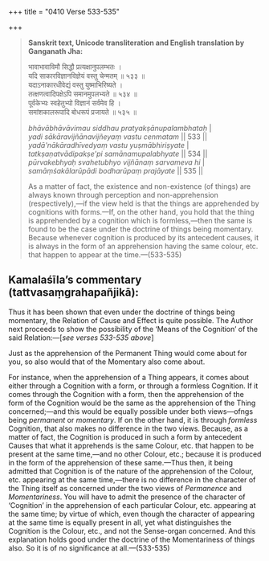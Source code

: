 +++
title = "0410 Verse 533-535"

+++
> **Sanskrit text, Unicode transliteration and English translation by Ganganath Jha:** 
>
> भावाभावाविमौ सिद्धौ प्रत्यक्षानुपलम्भतः ।  
> यदि साकारविज्ञानविज्ञेयं वस्तु चेन्मतम् ॥ ५३३ ॥  
> यदाऽनाकारधीवेद्यं वस्तु युष्माभिरिष्यते ।  
> तत्क्षणत्वादिपक्षेऽपि समानमुपलभ्यते ॥ ५३४ ॥  
> पूर्वकेभ्यः स्वहेतुभ्यो विज्ञानं सर्वमेव हि ।  
> समांशकालरूपादि बोधरूपं प्रजायते ॥ ५३५ ॥ 
>
> *bhāvābhāvāvimau siddhau pratyakṣānupalambhataḥ* \|  
> *yadi sākāravijñānavijñeyaṃ vastu cenmatam* \|\| 533 \|\|  
> *yadā'nākāradhīvedyaṃ vastu yuṣmābhiriṣyate* \|  
> *tatkṣaṇatvādipakṣe'pi samānamupalabhyate* \|\| 534 \|\|  
> *pūrvakebhyaḥ svahetubhyo vijñānaṃ sarvameva hi* \|  
> *samāṃśakālarūpādi bodharūpaṃ prajāyate* \|\| 535 \|\| 
>
> As a matter of fact, the existence and non-existence (of things) are always known through perception and non-apprehension (respectively),—if the view held is that the things are apprehended by cognitions with forms.—If, on the other hand, you hold that the thing is apprehended by a cognition which is formless,—then the same is found to be the case under the doctrine of things being momentary. Because whenever cognition is produced by its antecedent causes, it is always in the form of an apprehension having the same colour, etc. that happen to appear at the time.—(533-535)



## Kamalaśīla’s commentary (tattvasaṃgrahapañjikā):

Thus it has been shown that even under the doctrine of things being momentary, the Relation of Cause and Effect is quite possible. The Author next proceeds to show the possibility of the ‘Means of the Cognition’ of the said Relation:—[*see verses 533-535 above*]

Just as the apprehension of the Permanent Thing would come about for you, so also would that of the Momentary also come about.

For instance, when the apprehension of a Thing appears, it comes about either through a Cognition with a form, or through a formless Cognition. If it comes through the Cognition with a form, then the apprehension of the form of the Cognition would be the same as the apprehension of the Thing concerned;—and this would be equally possible under both views—ofngs being *permanent* or *momentary*. If on the other hand, it is through *formless* Cognition, that also makes no difference in the two views. Because, as a matter of fact, the Cognition is produced in such a form by antecedent Causes that what it apprehends is the same Colour, etc. that happen to be present at the same time,—and no other Colour, etc.; because it is produced in the form of the apprehension of these same.—Thus then, it being admitted that Cognition is of the nature of the apprehension of the Colour, etc. appearing at the same time,—there is no difference in the character of the Thing itself as concerned under the two views of *Permanence* and *Momentariness*. You will have to admit the presence of the character of ‘Cognition’ in the apprehension of each particular Colour, etc. appearing at the same time; by virtue of which, even though the character of appearing at the same time is equally present in all, yet what distinguishes the Cognition is the Colour, etc., and not the Sense-organ concerned. And this explanation holds good under the doctrine of the Momentariness of things also. So it is of no significance at all.—(533-535)


